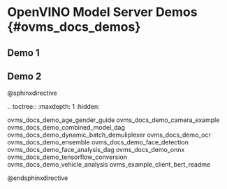 # OpenVINO Model Server Demos {#ovms_docs_demos}

## Demo 1

## Demo 2
@sphinxdirective

.. toctree::
   :maxdepth: 1
   :hidden:

   ovms_docs_demo_age_gender_guide
   ovms_docs_demo_camera_example
   ovms_docs_demo_combined_model_dag
   ovms_docs_demo_dynamic_batch_demuliplexer
   ovms_docs_demo_ocr
   ovms_docs_demo_ensemble
   ovms_docs_demo_face_detection
   ovms_docs_demo_face_analysis_dag
   ovms_docs_demo_onnx
   ovms_docs_demo_tensorflow_conversion
   ovms_docs_demo_vehicle_analysis
   ovms_example_client_bert_readme

@endsphinxdirective